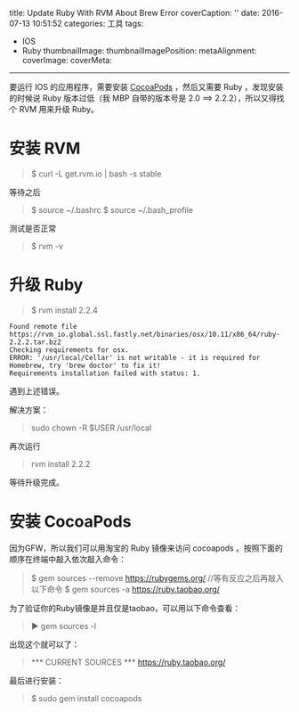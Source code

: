 title: Update Ruby With RVM About Brew Error
coverCaption: ''
date: 2016-07-13 10:51:52
categories: 工具
tags: 
- IOS
- Ruby
thumbnailImage:
thumbnailImagePosition:
metaAlignment:
coverImage:
coverMeta:
---

要运行 IOS 的应用程序，需要安装 [CocoaPods](http://code4app.com/article/cocoapods-install-usage) ，然后又需要 Ruby ，发现安装的时候说 Ruby 版本过低（我 MBP 自带的版本号是 2.0 ==> 2.2.2），所以又得找个 RVM 用来升级 Ruby。

<!-- more -->

# 安装 RVM

> $ curl -L get.rvm.io | bash -s stable

等待之后

>   $ source ~/.bashrc
>   $ source ~/.bash_profile

测试是否正常

>    $ rvm -v


# 升级 Ruby

> $ rvm install 2.2.4

```
Found remote file https://rvm_io.global.ssl.fastly.net/binaries/osx/10.11/x86_64/ruby-2.2.2.tar.bz2
Checking requirements for osx.
ERROR: '/usr/local/Cellar' is not writable - it is required for Homebrew, try 'brew doctor' to fix it!
Requirements installation failed with status: 1.
```

遇到上述错误。

解决方案：

> sudo chown -R $USER /usr/local

再次运行

> rvm install 2.2.2

等待升级完成。

# 安装 CocoaPods

因为GFW，所以我们可以用淘宝的 Ruby 镜像来访问 cocoapods 。按照下面的顺序在终端中敲入依次敲入命令：

> $ gem sources --remove https://rubygems.org/
> //等有反应之后再敲入以下命令
> $ gem sources -a https://ruby.taobao.org/

为了验证你的Ruby镜像是并且仅是taobao，可以用以下命令查看：

> ▶ gem sources -l

出现这个就可以了：

> *** CURRENT SOURCES ***
> https://ruby.taobao.org/

最后进行安装：

>$ sudo gem install cocoapods

